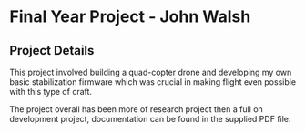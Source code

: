 # Final Year Project - John Walsh

## Project Details
This project involved building a quad-copter drone and developing my own basic stabilization firmware
which was crucial in making flight even possible with this type of craft.

The project overall has been more of research project then a full on development project, documentation can 
be found in the supplied PDF file.
